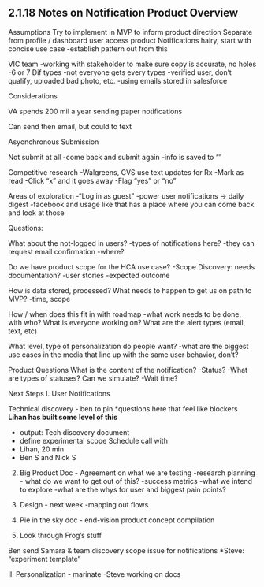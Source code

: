 <h2>2.1.18 Notes on Notification Product Overview</h2>

Assumptions
Try to implement in MVP to inform product direction
Separate from profile / dashboard user access product
Notifications hairy, start with concise use case
-establish pattern out from this

VIC team
-working with stakeholder to make sure copy is accurate, no holes
-6 or 7 Dif types
-not everyone gets every types
-verified user, don’t qualify, uploaded bad photo, etc.
-using emails stored in salesforce


Considerations


VA spends 200 mil a year sending paper notifications

Can send then email, but could to text

Asyonchronous Submission

Not submit at all
-come back and submit again
-info is saved to “”


Competitive research
-Walgreens, CVS use text updates for Rx
-Mark as read
-Click “x” and it goes away
-Flag “yes” or “no”


Areas of exploration
-“Log in as guest”
-power user notifications -> daily digest
-facebook and usage like that has a place where you can come back and look at those


Questions:

What about the not-logged in users?
-types of notifications here?
-they can request email confirmation
-where?

Do we have product scope for the HCA use case?
-Scope Discovery: needs documentation?
-user stories
-expected outcome


How is data stored, processed?
What needs to happen to get us on path to MVP?
-time, scope

How / when does this fit in with roadmap
-what work needs to be done, with who?
What is everyone working on?
What are the alert types (email, text, etc)

What level, type of personalization do people want?
-what are the biggest use cases in the media that line up with the same user behavior, don’t?


Product Questions
What is the content of the notification?
-Status?
-What are types of statuses?
Can we simulate?
-Wait time?


Next Steps
I. User Notifications

Technical discovery - ben to pin
*questions here that feel like blockers
**Lihan has built some level of this**
- output: Tech discovery document
- define experimental scope
Schedule call with
- Lihan, 20 min
- Ben S and Nick S

2. Big Product Doc - Agreement on what we are testing
-research planning - what do we want to get out of this?
-success metrics
-what we intend to explore
-what are the whys for user and biggest pain points?

3. Design - next week
-mapping out flows

4. Pie in the sky doc - end-vision product concept compilation

5. Look through Frog’s stuff


Ben send Samara & team discovery scope issue for notifications
*Steve: “experiment template”

II. Personalization - marinate
-Steve working on docs
